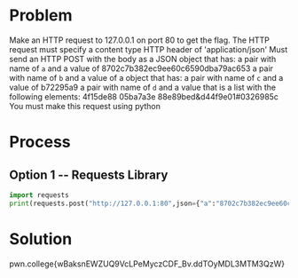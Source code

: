 # Problem

Make an HTTP request to 127.0.0.1 on port 80 to get the flag.
The HTTP request must specify a content type HTTP header of 'application/json'
Must send an HTTP POST with the body as a JSON object that has:
a pair with name of `a` and a value of 8702c7b382ec9ee60c6590dba79ac653
a pair with name of `b` and a value of a object that has:
a pair with name of `c` and a value of b72295a9
a pair with name of `d` and a value that is a list with the following elements:
4f15de88
05ba7a3e 88e89bed&d44f9e01#0326985c
You must make this request using python

# Process

## Option 1 -- Requests Library

```python
import requests
print(requests.post("http://127.0.0.1:80",json={"a":"8702c7b382ec9ee60c6590dba79ac653","b":{"c":"b72295a9", "d": ["4f15de88","05ba7a3e 88e89bed&d44f9e01#0326985c"]}}).text)
```

# Solution

pwn.college{wBaksnEWZUQ9VcLPeMyczCDF_Bv.ddTOyMDL3MTM3QzW}
